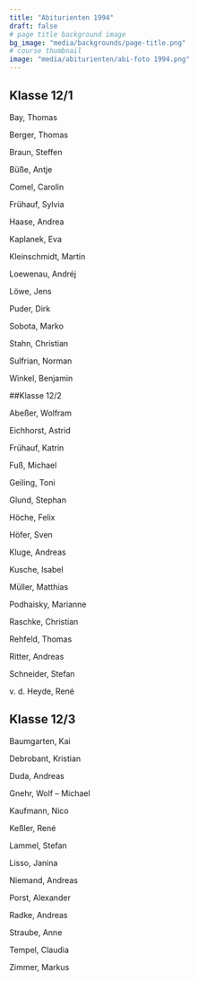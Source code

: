 ```yaml
---
title: "Abiturienten 1994"
draft: false
# page title background image
bg_image: "media/backgrounds/page-title.png"
# course thumbnail
image: "media/abiturienten/abi-foto 1994.png"
---
```


## Klasse 12/1

Bay, Thomas

Berger, Thomas

Braun, Steffen

Büße, Antje

Comel, Carolin

Frühauf, Sylvia

Haase, Andrea

Kaplanek, Eva

Kleinschmidt, Martin

Loewenau, Andréj

Löwe, Jens

Puder, Dirk

Sobota, Marko

Stahn, Christian

Sulfrian, Norman

Winkel, Benjamin

##Klasse 12/2

Abeßer, Wolfram

Eichhorst, Astrid

Frühauf, Katrin

Fuß, Michael

Geiling, Toni

Glund, Stephan

Höche, Felix

Höfer, Sven

Kluge, Andreas

Kusche, Isabel

Müller, Matthias

Podhaisky, Marianne

Raschke, Christian

Rehfeld, Thomas

Ritter, Andreas

Schneider, Stefan

v. d. Heyde, René

## Klasse 12/3

Baumgarten, Kai

Debrobant, Kristian

Duda, Andreas

Gnehr, Wolf – Michael

Kaufmann, Nico

Keßler, René

Lammel, Stefan

Lisso, Janina

Niemand, Andreas

Porst, Alexander

Radke, Andreas

Straube, Anne

Tempel, Claudia

Zimmer, Markus
